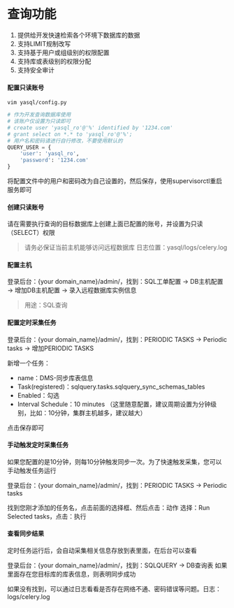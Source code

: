 # 查询功能
1. 提供给开发快速检索各个环境下数据库的数据
2. 支持LIMIT规制改写
3. 支持基于用户或组级别的权限配置
4. 支持库或表级别的权限分配
5. 支持安全审计

#### 配置只读账号
`vim yasql/config.py`

```python
# 作为开发查询数据库使用
# 该账户仅设置为只读即可
# create user 'yasql_ro'@'%' identified by '1234.com'
# grant select on *.* to 'yasql_ro'@'%';
# 用户名和密码请进行自行修改，不要使用默认的
QUERY_USER = {
    'user': 'yasql_ro',
    'password': '1234.com'
}
```

将配置文件中的用户和密码改为自己设置的，然后保存，使用supervisorctl重启服务即可


#### 创建只读账号
请在需要执行查询的目标数据库上创建上面已配置的账号，并设置为只读（SELECT）权限
> 请务必保证当前主机能够访问远程数据库
> 日志位置：yasql/logs/celery.log


#### 配置主机
登录后台：{your domain_name}/admin/，找到：SQL工单配置 -> DB主机配置 -> 增加DB主机配置 -> 录入远程数据库实例信息
> 用途：SQL查询


#### 配置定时采集任务
登录后台：{your domain_name}/admin/，找到：PERIODIC TASKS -> Periodic tasks -> 增加PERIODIC TASKS

新增一个任务：
- name：DMS-同步库表信息
- Task(registered)：sqlquery.tasks.sqlquery_sync_schemas_tables
- Enabled：勾选
- Interval Schedule：10 minutes （这里随意配置，建议周期设置为分钟级别，比如：10分钟，集群主机越多，建议越大）

点击保存即可


#### 手动触发定时采集任务
如果您配置的是10分钟，则每10分钟触发同步一次。为了快速触发采集，您可以手动触发任务运行

登录后台：{your domain_name}/admin/，找到：PERIODIC TASKS -> Periodic tasks 

找到您刚才添加的任务名，点击前面的选择框、然后点击：动作 选择：Run Selected tasks，点击：执行 


#### 查看同步结果
定时任务运行后，会自动采集相关信息存放到表里面，在后台可以查看

登录后台：{your domain_name}/admin/，找到：SQLQUERY -> DB查询表  如果里面存在您目标库的库表信息，则表明同步成功

如果没有找到，可以通过日志看看是否存在网络不通、密码错误等问题。日志：logs/celery.log